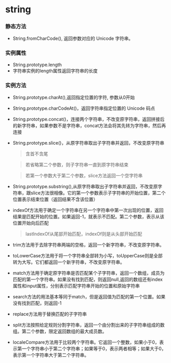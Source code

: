 # string
###  静态方法
- String.fromCharCode(), 返回参数对应的 Unicode 字符串。
###  实例属性
- String.prototype.length
- 字符串实例的length属性返回字符串的长度
### 实例方法
- String.prototype.charAt(),返回指定位置的字符, 参数从0开始
- String.prototype.charCodeAt()，返回字符串指定位置的 Unicode 码点
- String.prototype.concat()，连接两个字符串，不改变原字符串，返回拼接后的新字符串，如果参数不是字符串，concat方法会将其先转为字符串，然后再连接
- String.prototype.slice()，从原字符串取出子字符串并返回，不改变原字符串

   > 含首不含尾
   
   > 若省略第二个参数，则子字符串一直到原字符串结束
   
   > 若第一个参数大于第二个参数，slice方法返回一个空字符串
- String.prototype.substring(),从原字符串取出子字符串并返回，不改变原字符串，跟slice方法很相像。它的第一个参数表示子字符串的开始位置，第二个位置表示结束位置（返回结果不含该位置）
- indexOf方法用于确定一个字符串在另一个字符串中第一次出现的位置，返回结果是匹配开始的位置。如果返回-1，就表示不匹配。第二个参数，表示从该位置开始向后匹配

   > lastIndexOf从尾部开始匹配，indexOf则是从头部开始匹配
   
- trim方法用于去除字符串两端的空格，返回一个新字符串，不改变原字符串。
- toLowerCase方法用于将一个字符串全部转为小写，toUpperCase则是全部转为大写。它们都返回一个新字符串，不改变原字符串。
- match方法用于确定原字符串是否匹配某个子字符串，返回一个数组，成员为匹配的第一个字符串。如果没有找到匹配，则返回null,返回的数组还有index属性和input属性，分别表示匹配字符串开始的位置和原始字符串
- search方法的用法基本等同于match，但是返回值为匹配的第一个位置。如果没有找到匹配，则返回-1
- replace方法用于替换匹配的子字符串
- split方法按照给定规则分割字符串，返回一个由分割出来的子字符串组成的数组。第二个参数，限定返回数组的最大成员数。
- localeCompare方法用于比较两个字符串。它返回一个整数，如果小于0，表示第一个字符串小于第二个字符串；如果等于0，表示两者相等；如果大于0，表示第一个字符串大于第二个字符串。

